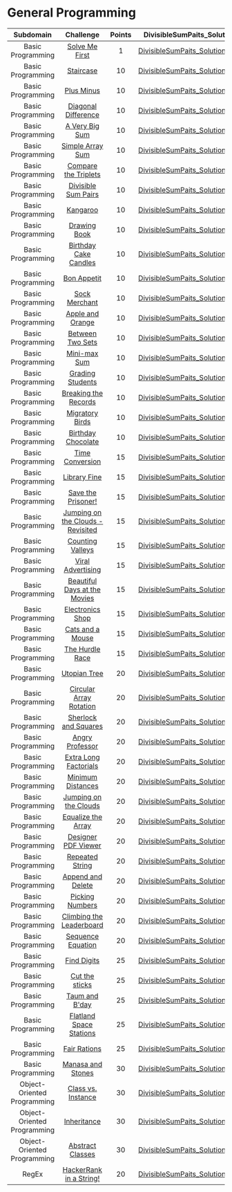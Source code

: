 # General Programming

|          Subdomain          |                                                           Challenge                                                          | Points |                                                                                        DivisibleSumPaits_Solution                                                                                       |
|:---------------------------:|:----------------------------------------------------------------------------------------------------------------------------:|:------:|:-------------------------------------------------------------------------------------------------------------------------------------------------------------------------------------:|
|      Basic Programming      | [Solve Me First](https://www.hackerrank.com/challenges/solve-me-first)                                                       |    1   | [DivisibleSumPaits_Solution.java](https://github.com/RodneyShag/HackerRank_solutions/blob/master/General%20Programming/Basic%20Programming/Solve%20Me%20First/DivisibleSumPaits_Solution.java)                          |
|      Basic Programming      | [Staircase](https://www.hackerrank.com/challenges/staircase)                                                                 |   10   | [DivisibleSumPaits_Solution.java](https://github.com/RodneyShag/HackerRank_solutions/blob/master/General%20Programming/Basic%20Programming/Staircase/DivisibleSumPaits_Solution.java)                                   |
|      Basic Programming      | [Plus Minus](https://www.hackerrank.com/challenges/plus-minus)                                                               |   10   | [DivisibleSumPaits_Solution.java](https://github.com/RodneyShag/HackerRank_solutions/blob/master/General%20Programming/Basic%20Programming/Plus%20Minus/DivisibleSumPaits_Solution.java)                                |
|      Basic Programming      | [Diagonal Difference](https://www.hackerrank.com/challenges/diagonal-difference)                                             |   10   | [DivisibleSumPaits_Solution.java](https://github.com/RodneyShag/HackerRank_solutions/blob/master/General%20Programming/Basic%20Programming/Diagonal%20Difference/DivisibleSumPaits_Solution.java)                       |
|      Basic Programming      | [A Very Big Sum](https://www.hackerrank.com/challenges/a-very-big-sum)                                                       |   10   | [DivisibleSumPaits_Solution.java](https://github.com/RodneyShag/HackerRank_solutions/blob/master/General%20Programming/Basic%20Programming/A%20Very%20Big%20Sum/DivisibleSumPaits_Solution.java)                        |
|      Basic Programming      | [Simple Array Sum](https://www.hackerrank.com/challenges/simple-array-sum)                                                   |   10   | [DivisibleSumPaits_Solution.java](https://github.com/RodneyShag/HackerRank_solutions/blob/master/General%20Programming/Basic%20Programming/Simple%20Array%20Sum/DivisibleSumPaits_Solution.java)                        |
|      Basic Programming      | [Compare the Triplets](https://www.hackerrank.com/challenges/compare-the-triplets)                                           |   10   | [DivisibleSumPaits_Solution.java](https://github.com/RodneyShag/HackerRank_solutions/blob/master/General%20Programming/Basic%20Programming/Compare%20the%20Triplets/DivisibleSumPaits_Solution.java)                    |
|      Basic Programming      | [Divisible Sum Pairs](https://www.hackerrank.com/challenges/divisible-sum-pairs)                                             |   10   | [DivisibleSumPaits_Solution.java](https://github.com/RodneyShag/HackerRank_solutions/blob/master/General%20Programming/Basic%20Programming/Divisible%20Sum%20Pairs/DivisibleSumPaits_Solution.java)                     |
|      Basic Programming      | [Kangaroo](https://www.hackerrank.com/challenges/kangaroo)                                                                   |   10   | [DivisibleSumPaits_Solution.java](https://github.com/RodneyShag/HackerRank_solutions/blob/master/General%20Programming/Basic%20Programming/Kangaroo/DivisibleSumPaits_Solution.java)                                    |
|      Basic Programming      | [Drawing Book](https://www.hackerrank.com/challenges/drawing-book)                                                           |   10   | [DivisibleSumPaits_Solution.java](https://github.com/RodneyShag/HackerRank_solutions/blob/master/General%20Programming/Basic%20Programming/Drawing%20Book/DivisibleSumPaits_Solution.java)                              |
|      Basic Programming      | [Birthday Cake Candles](https://www.hackerrank.com/challenges/birthday-cake-candles)                                         |   10   | [DivisibleSumPaits_Solution.java](https://github.com/RodneyShag/HackerRank_solutions/blob/master/General%20Programming/Basic%20Programming/Birthday%20Cake%20Candles/DivisibleSumPaits_Solution.java)                   |
|      Basic Programming      | [Bon Appetit](https://www.hackerrank.com/challenges/bon-appetit)                                                             |   10   | [DivisibleSumPaits_Solution.java](https://github.com/RodneyShag/HackerRank_solutions/blob/master/General%20Programming/Basic%20Programming/Bon%20Appetit/DivisibleSumPaits_Solution.java)                               |
|      Basic Programming      | [Sock Merchant](https://www.hackerrank.com/challenges/sock-merchant)                                                         |   10   | [DivisibleSumPaits_Solution.java](https://github.com/RodneyShag/HackerRank_solutions/blob/master/General%20Programming/Basic%20Programming/Sock%20Merchant/DivisibleSumPaits_Solution.java)                             |
|      Basic Programming      | [Apple and Orange](https://www.hackerrank.com/challenges/apple-and-orange)                                                   |   10   | [DivisibleSumPaits_Solution.java](https://github.com/RodneyShag/HackerRank_solutions/blob/master/General%20Programming/Basic%20Programming/Apple%20and%20Orange/DivisibleSumPaits_Solution.java)                        |
|      Basic Programming      | [Between Two Sets](https://www.hackerrank.com/challenges/between-two-sets)                                                   |   10   | [DivisibleSumPaits_Solution.java](https://github.com/RodneyShag/HackerRank_solutions/blob/master/General%20Programming/Basic%20Programming/Between%20Two%20Sets/DivisibleSumPaits_Solution.java)                        |
|      Basic Programming      | [Mini-max Sum](https://www.hackerrank.com/challenges/mini-max-sum)                                                           |   10   | [DivisibleSumPaits_Solution.java](https://github.com/RodneyShag/HackerRank_solutions/blob/master/General%20Programming/Basic%20Programming/Mini-Max%20Sum/DivisibleSumPaits_Solution.java)                              |
|      Basic Programming      | [Grading Students](https://www.hackerrank.com/challenges/grading)                                                            |   10   | [DivisibleSumPaits_Solution.java](https://github.com/RodneyShag/HackerRank_solutions/blob/master/General%20Programming/Basic%20Programming/Grading%20Students/DivisibleSumPaits_Solution.java)                          |
|      Basic Programming      | [Breaking the Records](https://www.hackerrank.com/challenges/breaking-best-and-worst-records)                                |   10   | [DivisibleSumPaits_Solution.java](https://github.com/RodneyShag/HackerRank_solutions/blob/master/General%20Programming/Basic%20Programming/Breaking%20the%20Records/DivisibleSumPaits_Solution.java)                    |
|      Basic Programming      | [Migratory Birds](https://www.hackerrank.com/challenges/migratory-birds)                                                     |   10   | [DivisibleSumPaits_Solution.java](https://github.com/RodneyShag/HackerRank_solutions/blob/master/General%20Programming/Basic%20Programming/Migratory%20Birds/DivisibleSumPaits_Solution.java)                           |
|      Basic Programming      | [Birthday Chocolate](https://www.hackerrank.com/challenges/the-birthday-bar)                                                 |   10   | [DivisibleSumPaits_Solution.java](https://github.com/RodneyShag/HackerRank_solutions/blob/master/General%20Programming/Basic%20Programming/Birthday%20Chocolate/DivisibleSumPaits_Solution.java)                        |
|      Basic Programming      | [Time Conversion](https://www.hackerrank.com/challenges/time-conversion)                                                     |   15   | [DivisibleSumPaits_Solution.java](https://github.com/RodneyShag/HackerRank_solutions/blob/master/General%20Programming/Basic%20Programming/Time%20Conversion/DivisibleSumPaits_Solution.java)                           |
|      Basic Programming      | [Library Fine](https://www.hackerrank.com/challenges/library-fine)                                                           |   15   | [DivisibleSumPaits_Solution.java](https://github.com/RodneyShag/HackerRank_solutions/blob/master/General%20Programming/Basic%20Programming/Library%20Fine/DivisibleSumPaits_Solution.java)                              |
|      Basic Programming      | [Save the Prisoner!](https://www.hackerrank.com/challenges/save-the-prisoner)                                                |   15   | [DivisibleSumPaits_Solution.java](https://github.com/RodneyShag/HackerRank_solutions/blob/master/General%20Programming/Basic%20Programming/Save%20the%20Prisoner!/DivisibleSumPaits_Solution.java)                      |
|      Basic Programming      | [Jumping on the Clouds - Revisited](https://www.hackerrank.com/challenges/jumping-on-the-clouds-revisited)                   |   15   | [DivisibleSumPaits_Solution.java](https://github.com/RodneyShag/HackerRank_solutions/blob/master/General%20Programming/Basic%20Programming/Jumping%20on%20the%20Clouds%20-%20Revisited/DivisibleSumPaits_Solution.java) |
|      Basic Programming      | [Counting Valleys](https://www.hackerrank.com/challenges/counting-valleys)                                                   |   15   | [DivisibleSumPaits_Solution.java](https://github.com/RodneyShag/HackerRank_solutions/blob/master/General%20Programming/Basic%20Programming/Counting%20Valleys/DivisibleSumPaits_Solution.java)                          |
|      Basic Programming      | [Viral Advertising](https://www.hackerrank.com/challenges/strange-advertising)                                               |   15   | [DivisibleSumPaits_Solution.java](https://github.com/RodneyShag/HackerRank_solutions/blob/master/General%20Programming/Basic%20Programming/Viral%20Advertising/DivisibleSumPaits_Solution.java)                         |
|      Basic Programming      | [Beautiful Days at the Movies](https://www.hackerrank.com/challenges/beautiful-days-at-the-movies)                           |   15   | [DivisibleSumPaits_Solution.java](https://github.com/RodneyShag/HackerRank_solutions/blob/master/General%20Programming/Basic%20Programming/Beautiful%20Days%20at%20the%20Movies/DivisibleSumPaits_Solution.java)        |
|      Basic Programming      | [Electronics Shop](https://www.hackerrank.com/challenges/electronics-shop)                                                   |   15   | [DivisibleSumPaits_Solution.java](https://github.com/RodneyShag/HackerRank_solutions/blob/master/General%20Programming/Basic%20Programming/Electronics%20Shop/DivisibleSumPaits_Solution.java)                          |
|      Basic Programming      | [Cats and a Mouse](https://www.hackerrank.com/challenges/cats-and-a-mouse)                                                   |   15   | [DivisibleSumPaits_Solution.java](https://github.com/RodneyShag/HackerRank_solutions/blob/master/General%20Programming/Basic%20Programming/Cats%20and%20a%20Mouse/DivisibleSumPaits_Solution.java)                      |
|      Basic Programming      | [The Hurdle Race](https://www.hackerrank.com/challenges/the-hurdle-race)                                                     |   15   | [DivisibleSumPaits_Solution.java](https://github.com/RodneyShag/HackerRank_solutions/blob/master/General%20Programming/Basic%20Programming/The%20Hurdle%20Race/DivisibleSumPaits_Solution.java)                         |
|      Basic Programming      | [Utopian Tree](https://www.hackerrank.com/challenges/utopian-tree)                                                           |   20   | [DivisibleSumPaits_Solution.java](https://github.com/RodneyShag/HackerRank_solutions/blob/master/General%20Programming/Basic%20Programming/Utopian%20Tree/DivisibleSumPaits_Solution.java)                              |
|      Basic Programming      | [Circular Array Rotation](https://www.hackerrank.com/challenges/circular-array-rotation)                                     |   20   | [DivisibleSumPaits_Solution.java](https://github.com/RodneyShag/HackerRank_solutions/blob/master/General%20Programming/Basic%20Programming/Circular%20Array%20Rotation/DivisibleSumPaits_Solution.java)                 |
|      Basic Programming      | [Sherlock and Squares](https://www.hackerrank.com/challenges/sherlock-and-squares)                                           |   20   | [DivisibleSumPaits_Solution.java](https://github.com/RodneyShag/HackerRank_solutions/blob/master/General%20Programming/Basic%20Programming/Sherlock%20and%20Squares/DivisibleSumPaits_Solution.java)                    |
|      Basic Programming      | [Angry Professor](https://www.hackerrank.com/challenges/angry-professor)                                                     |   20   | [DivisibleSumPaits_Solution.java](https://github.com/RodneyShag/HackerRank_solutions/blob/master/General%20Programming/Basic%20Programming/Angry%20Professor/DivisibleSumPaits_Solution.java)                           |
|      Basic Programming      | [Extra Long Factorials](https://www.hackerrank.com/challenges/extra-long-factorials)                                         |   20   | [DivisibleSumPaits_Solution.java](https://github.com/RodneyShag/HackerRank_solutions/blob/master/General%20Programming/Basic%20Programming/Extra%20Long%20Factorials/DivisibleSumPaits_Solution.java)                   |
|      Basic Programming      | [Minimum Distances](https://www.hackerrank.com/challenges/minimum-distances)                                                 |   20   | [DivisibleSumPaits_Solution.java](https://github.com/RodneyShag/HackerRank_solutions/blob/master/General%20Programming/Basic%20Programming/Minimum%20Distances/DivisibleSumPaits_Solution.java)                         |
|      Basic Programming      | [Jumping on the Clouds](https://www.hackerrank.com/challenges/jumping-on-the-clouds)                                         |   20   | [DivisibleSumPaits_Solution.java](https://github.com/RodneyShag/HackerRank_solutions/blob/master/General%20Programming/Basic%20Programming/Jumping%20on%20the%20Clouds/DivisibleSumPaits_Solution.java)                 |
|      Basic Programming      | [Equalize the Array](https://www.hackerrank.com/challenges/equality-in-a-array)                                              |   20   | [DivisibleSumPaits_Solution.java](https://github.com/RodneyShag/HackerRank_solutions/blob/master/General%20Programming/Basic%20Programming/Equalize%20the%20Array/DivisibleSumPaits_Solution.java)                      |
|      Basic Programming      | [Designer PDF Viewer](https://www.hackerrank.com/challenges/designer-pdf-viewer)                                             |   20   | [DivisibleSumPaits_Solution.java](https://github.com/RodneyShag/HackerRank_solutions/blob/master/General%20Programming/Basic%20Programming/Designer%20PDF%20Viewer/DivisibleSumPaits_Solution.java)                     |
|      Basic Programming      | [Repeated String](https://www.hackerrank.com/challenges/repeated-string)                                                     |   20   | [DivisibleSumPaits_Solution.java](https://github.com/RodneyShag/HackerRank_solutions/blob/master/General%20Programming/Basic%20Programming/Repeated%20String/DivisibleSumPaits_Solution.java)                           |
|      Basic Programming      | [Append and Delete](https://www.hackerrank.com/challenges/append-and-delete)                                                 |   20   | [DivisibleSumPaits_Solution.java](https://github.com/RodneyShag/HackerRank_solutions/blob/master/General%20Programming/Basic%20Programming/Append%20and%20Delete/DivisibleSumPaits_Solution.java)                       |
|      Basic Programming      | [Picking Numbers](https://www.hackerrank.com/challenges/picking-numbers)                                                     |   20   | [DivisibleSumPaits_Solution.java](https://github.com/RodneyShag/HackerRank_solutions/blob/master/General%20Programming/Basic%20Programming/Picking%20Numbers/DivisibleSumPaits_Solution.java)                           |
|      Basic Programming      | [Climbing the Leaderboard](https://www.hackerrank.com/challenges/climbing-the-leaderboard)                                   |   20   | [DivisibleSumPaits_Solution.java](https://github.com/RodneyShag/HackerRank_solutions/blob/master/General%20Programming/Basic%20Programming/Climbing%20the%20Leaderboard/DivisibleSumPaits_Solution.java)                |
|      Basic Programming      | [Sequence Equation](https://www.hackerrank.com/challenges/permutation-equation)                                              |   20   | [DivisibleSumPaits_Solution.java](https://github.com/RodneyShag/HackerRank_solutions/blob/master/General%20Programming/Basic%20Programming/Sequence%20Equation/DivisibleSumPaits_Solution.java)                         |
|      Basic Programming      | [Find Digits](https://www.hackerrank.com/challenges/find-digits)                                                             |   25   | [DivisibleSumPaits_Solution.java](https://github.com/RodneyShag/HackerRank_solutions/blob/master/General%20Programming/Basic%20Programming/Find%20Digits/DivisibleSumPaits_Solution.java)                               |
|      Basic Programming      | [Cut the sticks](https://www.hackerrank.com/challenges/cut-the-sticks)                                                       |   25   | [DivisibleSumPaits_Solution.java](https://github.com/RodneyShag/HackerRank_solutions/blob/master/General%20Programming/Basic%20Programming/Cut%20the%20sticks/DivisibleSumPaits_Solution.java)                          |
|      Basic Programming      | [Taum and B'day](https://www.hackerrank.com/challenges/taum-and-bday)                                                        |   25   | [DivisibleSumPaits_Solution.java](https://github.com/RodneyShag/HackerRank_solutions/blob/master/General%20Programming/Basic%20Programming/Taum%20and%20B%27day/DivisibleSumPaits_Solution.java)                        |
|      Basic Programming      | [Flatland Space Stations](https://www.hackerrank.com/challenges/flatland-space-stations)                                     |   25   | [DivisibleSumPaits_Solution.java](https://github.com/RodneyShag/HackerRank_solutions/blob/master/General%20Programming/Basic%20Programming/Flatland%20Space%20Stations/DivisibleSumPaits_Solution.java)                 |
|      Basic Programming      | [Fair Rations](https://www.hackerrank.com/challenges/fair-rations)                                                           |   25   | [DivisibleSumPaits_Solution.java](https://github.com/RodneyShag/HackerRank_solutions/blob/master/General%20Programming/Basic%20Programming/Fair%20Rations/DivisibleSumPaits_Solution.java)                              |
|      Basic Programming      | [Manasa and Stones](https://www.hackerrank.com/challenges/manasa-and-stones)                                                 |   30   | [DivisibleSumPaits_Solution.java](https://github.com/RodneyShag/HackerRank_solutions/blob/master/General%20Programming/Basic%20Programming/Manasa%20and%20Stones/DivisibleSumPaits_Solution.java)                       |
| Object-Oriented Programming | [Class vs. Instance](https://www.hackerrank.com/challenges/class-vs-instance)                                                |   30   | [DivisibleSumPaits_Solution.java](https://github.com/RodneyShag/HackerRank_solutions/blob/master/General%20Programming/Object-oriented%20Programming/Class%20vs.%20Instance/DivisibleSumPaits_Solution.java)            |
| Object-Oriented Programming | [Inheritance](https://www.hackerrank.com/challenges/inheritance)                                                             |   30   | [DivisibleSumPaits_Solution.java](https://github.com/RodneyShag/HackerRank_solutions/blob/master/General%20Programming/Object-oriented%20Programming/Inheritance/DivisibleSumPaits_Solution.java)                       |
| Object-Oriented Programming | [Abstract Classes](https://www.hackerrank.com/challenges/abstract-classes)                                                   |   30   | [DivisibleSumPaits_Solution.java](https://github.com/RodneyShag/HackerRank_solutions/blob/master/General%20Programming/Object-oriented%20Programming/Abstract%20Classes/DivisibleSumPaits_Solution.java)                |
|            RegEx            | [HackerRank in a String!](https://www.hackerrank.com/challenges/hackerrank-in-a-string)                                      |   20   | [DivisibleSumPaits_Solution.java](https://github.com/RodneyShag/HackerRank_solutions/blob/master/General%20Programming/RegEx/HackerRank%20in%20a%20String!/DivisibleSumPaits_Solution.java)                             |
